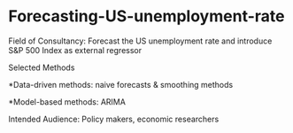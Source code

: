 # Forecasting-US-unemployment-rate
Field of Consultancy: Forecast the US unemployment rate and introduce S&P 500 Index as external regressor 


Selected Methods

*Data-driven methods: naive forecasts & smoothing methods 

*Model-based methods: ARIMA 


Intended Audience: Policy makers, economic researchers
